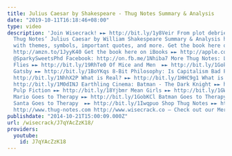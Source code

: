 ```yaml
---
title: Julius Caesar by Shakespeare - Thug Notes Summary & Analysis
date: "2019-10-11T16:18:46+08:00"
type: video
description: 'Join Wisecrack! ►► http://bit.ly/1y8Veir From plot debriefs to key motifs,
  Thug Notes’ Julius Caesar by William Shakespeare Summary & Analysis has you covered
  with themes, symbols, important quotes, and more. Get the book here on Amazon ►►
  http://amzn.to/1JyyK40 Get the book here on iBooks ►► http://apple.co/1H1lK6R Twitter:
  @SparkySweetsPhd Facebook: http://on.fb.me/1Nhiba7 More Thug Notes: Lord of the
  Flies ►► http://bit.ly/19RhTe0 Of Mice and Men  ►► http://bit.ly/1GokKHn The Great
  Gatsby ►► http://bit.ly/1BoYKqs 8-Bit Philosophy: Is Capitalism Bad For You? ►►
  http://bit.ly/1NhhX2P What is Real? ►► http://bit.ly/1HHC9g1 What is Marxism? ►►
  http://bit.ly/1M0dINJ Earthling Cinema: Batman - The Dark Knight ►► http://bit.ly/1buIi1J
  Pulp Fiction ►► http://bit.ly/18Yjbmr Mean Girls ►► http://bit.ly/1GWjlpy Pop Psych:
  Mario Goes to Therapy ►► http://bit.ly/1GobKCl Batman Goes to Therapy ►► http://bit.ly/1xhmXCy
  Santa Goes to Therapy  ►► http://bit.ly/1Iwqpuo Shop Thug Notes ►► http://shop.thug-notes.com
  http://www.thug-notes.com http://www.wisecrack.co – Check out our Merch!: http://www.wisecrack.co/store'
publishdate: "2014-10-21T15:00:09.000Z"
url: /wisecrack/J7qYAcZzK18/
providers:
  youtube:
    id: J7qYAcZzK18
---
```

